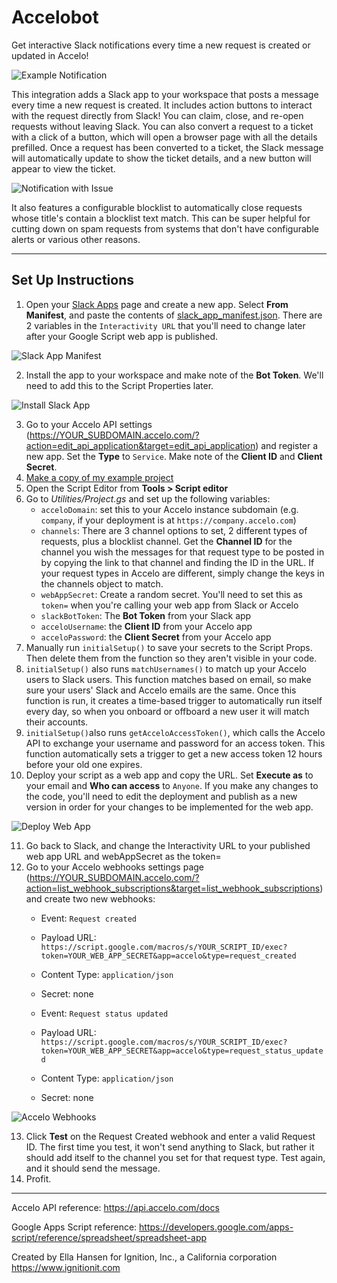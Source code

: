 # Accelobot
Get interactive Slack notifications every time a new request is created or updated in Accelo!

![Example Notification](https://github.com/Ignition-IT/Accelobot/blob/main/Images/new_request.png?raw=true)

This integration adds a Slack app to your workspace that posts a message every time a new request is created. It includes action buttons to interact with the request directly from Slack! You can claim, close, and re-open requests without leaving Slack. You can also convert a request to a ticket with a click of a button, which will open a browser page with all the details prefilled. Once a request has been converted to a ticket, the Slack message will automatically update to show the ticket details, and a new button will appear to view the ticket.

![Notification with Issue](https://github.com/Ignition-IT/Accelobot/blob/main/Images/request_with_issue.png?raw=true)

It also features a configurable blocklist to automatically close requests whose title's contain a blocklist text match. This can be super helpful for cutting down on spam requests from systems that don't have configurable alerts or various other reasons.

---

## Set Up Instructions

1. Open your [Slack Apps](https://api.slack.com/apps) page and create a new app. Select __From Manifest__, and paste the contents of [slack_app_manifest.json](https://github.com/Ignition-IT/Accelobot). There are 2 variables in the `Interactivity URL` that you'll need to change later after your Google Script web app is published.

![Slack App Manifest](https://github.com/Ignition-IT/Accelobot/blob/main/Images/slack_app_manifest.png?raw=true)

2. Install the app to your workspace and make note of the __Bot Token__. We'll need to add this to the Script Properties later.

![Install Slack App](https://github.com/Ignition-IT/Accelobot/blob/main/Images/install_slack_app.png?raw=true)

3. Go to your Accelo API settings (https://YOUR_SUBDOMAIN.accelo.com/?action=edit_api_application&target=edit_api_application) and register a new app. Set the __Type__ to `Service`. Make note of the __Client ID__ and __Client Secret__.
4. [Make a copy of my example project](https://docs.google.com/spreadsheets/d/1xL16vynjG6JSvlGmTR1Ag38P15Yp9guMTV1gZw8Wj1c/edit?usp=sharing)
5. Open the Script Editor from __Tools > Script editor__
6. Go to _Utilities/Project.gs_ and set up the following variables:
    - `acceloDomain`: set this to your Accelo instance subdomain (e.g. `company`, if your deployment is at `https://company.accelo.com`)
    - `channels`: There are 3 channel options to set, 2 different types of requests, plus a blocklist channel. Get the __Channel ID__ for the channel you wish the messages for that request type to be posted in by copying the link to that channel and finding the ID in the URL. If your request types in Accelo are different, simply change the keys in the channels object to match.
    - `webAppSecret`: Create a random secret. You'll need to set this as `token=` when you're calling your web app from Slack or Accelo
    - `slackBotToken`: The __Bot Token__ from your Slack app
    - `acceloUsername`: the __Client ID__ from your Accelo app
    - `acceloPassword`: the __Client Secret__ from your Accelo app
7. Manually run `initialSetup()` to save your secrets to the Script Props. Then delete them from the function so they aren't visible in your code.
8. `initialSetup()` also runs `matchUsernames()` to match up your Accelo users to Slack users. This function matches based on email, so make sure your users' Slack and Accelo emails are the same. Once this function is run, it creates a time-based trigger to automatically run itself every day, so when you onboard or offboard a new user it will match their accounts.
9. `initialSetup()`also runs `getAcceloAccessToken()`, which calls the Accelo API to exchange your username and password for an access token. This function automatically sets a trigger to get a new access token 12 hours before your old one expires.
10. Deploy your script as a web app and copy the URL. Set __Execute as__ to your email and __Who can access__ to `Anyone`. If you make any changes to the code, you'll need to edit the deployment and publish as a new version in order for your changes to be implemented for the web app.

![Deploy Web App](https://github.com/Ignition-IT/Accelobot/blob/main/Images/deploy_web_app.png?raw=true)

11. Go back to Slack, and change the Interactivity URL to your published web app URL and webAppSecret as the token=
12. Go to your Accelo webhooks settings page (https://YOUR_SUBDOMAIN.accelo.com/?action=list_webhook_subscriptions&target=list_webhook_subscriptions) and create two new webhooks:
    - Event: `Request created`
    - Payload URL: `https://script.google.com/macros/s/YOUR_SCRIPT_ID/exec?token=YOUR_WEB_APP_SECRET&app=accelo&type=request_created`
    - Content Type: `application/json`
    - Secret: none

    - Event: `Request status updated`
    - Payload URL: `https://script.google.com/macros/s/YOUR_SCRIPT_ID/exec?token=YOUR_WEB_APP_SECRET&app=accelo&type=request_status_updated`
    - Content Type: `application/json`
    - Secret: none

![Accelo Webhooks](https://github.com/Ignition-IT/Accelobot/blob/main/Images/create_accelo_webhook.png?raw=true)

13. Click __Test__ on the Request Created webhook and enter a valid Request ID. The first time you test, it won't send anything to Slack, but rather it should add itself to the channel you set for that request type. Test again, and it should send the message.
14. Profit.

---

Accelo API reference: https://api.accelo.com/docs

Google Apps Script reference: https://developers.google.com/apps-script/reference/spreadsheet/spreadsheet-app



Created by Ella Hansen for Ignition, Inc., a California corporation https://www.ignitionit.com
